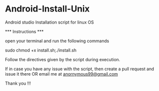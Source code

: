 # Android-Install-Unix
Android studio Installation script for linux OS

*** Instructions ***

open your terminal and run the following commands

sudo chmod +x install.sh;./install.sh

Follow the directives given by the script during execution.


If in case you have any issue with the script, then create a pull request and issue it there OR email me at anornymous99@gmail.com

Thank you !!!
